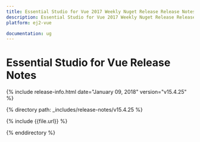 ```yaml
---
title: Essential Studio for Vue 2017 Weekly Nuget Release Release Notes  
description: Essential Studio for Vue 2017 Weekly Nuget Release Release Notes  
platform: ej2-vue

documentation: ug
---
```


# Essential Studio for  Vue  Release Notes  

{% include release-info.html date="January 09, 2018"  version="v15.4.25" %} 

{% directory path: _includes/release-notes/v15.4.25 %}

{% include {{file.url}} %}

{% enddirectory %}


